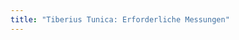 ```yaml
---
title: "Tiberius Tunica: Erforderliche Messungen"
---
```


<PatternMeasurements pattern='tiberius' />
